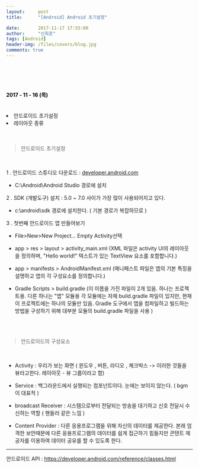 ```yaml
---
layout:     post
title:      "[Android] Android 초기설정"

date:       2017-11-17 17:55:00
author:     "신희준"
tags: [Android]
header-img: /files/covers/blog.jpg
comments: true
---
```


<head>
 <meta property="og:type" content="website">
 <meta property="og:title" content="안드로이드 초기설정">
 <meta property="og:description" content="안드로이드 초기설정">
 <meta property="og:url" content="http://shj7242.github.io/2017/11/17/Android1/">

 <meta name="twitter:card" content="summary">
  <meta name="twitter:title" content="안드로이드 초기설정">
  <meta name="twitter:description" content="안드로이드 초기설정">
  <meta name="FACEBOOK:domain" content="http://shj7242.github.io/2017/11/17/Android1/">
  <meta name="facebook:card" content="summary">
   <meta name="facebook:title" content="안드로이드 초기설정">
   <meta name="facebook:description" content="안드로이드 초기설정">
   <meta name="facebook:domain" content="http://shj7242.github.io/2017/11/17/Android1/">


 </head>

<br>
<H4 style ="font-weight:bold; color:black;"> </H4>
<br>
<H4 style ="font-weight:bold; color : black">2017 - 11 - 16 (목)</H4>
<br>
<li>안드로이드 초기설정</li>
<li>레이아웃 종류</li>
<br>
<br>

> 안드로이드 초기설정

<br>

1 . 안드로이드 스튜디오 다운로드 : <a href = "https://developer.android.com">developer.android.com</a>

  - C:\Android\Android Studio 경로에 설치



2 . SDK (개발도구) 설치 : 5.0 ~ 7.0 사이가 가장 많이 사용되어지고 있다.   

  - c:\android\sdk 경로에 설치한다. ( 기본 경로가 복잡하므로 )


3 . 첫번째 안드로이드 앱 만들어보기

  - File>New>New Project...  Empty Activity선택

  - app > res > layout > activity_main.xml (XML 파일은 activity UI의 레이아웃을 정의하며, "Hello world!" 텍스트가 있는 TextView 요소를 포함합니다.)

  - app > manifests > AndroidManifest.xml (매니페스트 파일은 앱의 기본 특징을 설명하고 앱의 각 구성요소를 정의합니다.)

  - Gradle Scripts > build.gradle (이 이름을 가진 파일이 2개 있음. 하나는 프로젝트용. 다른 하나는 "앱" 모듈용 각 모듈에는 자체 build.gradle 파일이 있지만, 현재 이 프로젝트에는 하나의 모듈만 있음. Gradle 도구에서 앱을 컴파일하고 빌드하는 방법을 구성하기 위해 대부분 모듈의 build.gradle 파일을 사용 )


<br><br>

> 안드로이드의 구성요소

<br>

- Activity : 우리가 보는 화면 ( 윈도우 , 버튼, 라디오 , 체크박스 -> 이러한 것들을 뷰라고한다. 레이아웃 - 뷰 그룹이라고 함)


- Service : 백그라운드에서 실행되는 컴포넌트이다. 눈에는 보이지 않는다. ( bgm 이 대표적 )

- broadcast Receiver : 시스템으로부터 전달되는 방송을 대기하고 신호 전달시 수신하는 역할 ( 핸들러 같은 느낌 )

- Content Provider : 다른 응용프로그램을 위해 자신의 데이터를 제공한다. 본래 엄격한 보안때문에 다른 응용프로그램의 데이터를 쉽게 접근하기 힘들지만 콘텐트 제공자를 이용하여 데이터 공유를 할 수 있도록 한다.


******

안드로이드 API : <a href="https://developer.android.com/reference/classes.html">https://developer.android.com/reference/classes.html</a>
